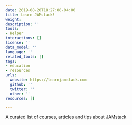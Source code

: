 ```yaml
---
date: 2019-08-20T18:27:08-04:00
title: Learn JAMstack!
weight: 
description: ''
tools:
- Helper
interactions: []
license: ''
data_model: ''
language: ''
related_tools: []
tags:
- education
- resources
urls:
  website: https://learnjamstack.com
  github: ''
  twitter: ''
  other: ''
resources: []

---
```

A curated list of courses, articles and tips about JAMstack